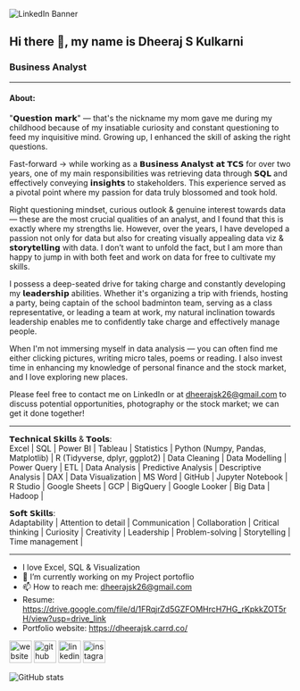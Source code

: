 ![LinkedIn Banner](https://user-images.githubusercontent.com/77773902/216828509-ba02303c-11b4-4431-9633-819bc67d2643.png)


## Hi there 👋, my name is Dheeraj S Kulkarni
### Business Analyst
----------------------------------------------------------------------------------------------------------------------------------------------------------------
#### About: 
"𝗤𝘂𝗲𝘀𝘁𝗶𝗼𝗻 𝗺𝗮𝗿𝗸" — that's the nickname my mom gave me during my childhood because of my insatiable curiosity and constant questioning to feed my inquisitive mind. Growing up, I enhanced the skill of asking the right questions. 

Fast-forward → while working as a 𝗕𝘂𝘀𝗶𝗻𝗲𝘀𝘀 𝗔𝗻𝗮𝗹𝘆𝘀𝘁 𝗮𝘁 𝗧𝗖𝗦 for over two years, one of my main responsibilities was retrieving data through 𝗦𝗤𝗟 and effectively conveying 𝗶𝗻𝘀𝗶𝗴𝗵𝘁𝘀 to stakeholders. This experience served as a pivotal point where my passion for data truly blossomed and took hold.

Right questioning mindset, curious outlook & genuine interest towards data — these are the most crucial qualities of an analyst, and I found that this is exactly where my strengths lie. However, over the years, I have developed a passion not only for data but also for creating visually appealing data viz & 𝘀𝘁𝗼𝗿𝘆𝘁𝗲𝗹𝗹𝗶𝗻𝗴 with data. I don’t want to unfold the fact, but I am more than happy to jump in with both feet and work on data for free to cultivate my skills. 

I possess a deep-seated drive for taking charge and constantly developing my 𝗹𝗲𝗮𝗱𝗲𝗿𝘀𝗵𝗶𝗽 abilities. Whether it's organizing a trip with friends, hosting a party, being captain of the school badminton team, serving as a class representative, or leading a team at work, my natural inclination towards leadership enables me to confidently take charge and effectively manage people.

When I'm not immersing myself in data analysis — you can often find me either clicking pictures, writing micro tales, poems or reading. I also invest time in enhancing my knowledge of personal finance and the stock market, and I love exploring new places. 

Please feel free to contact me on LinkedIn or at dheerajsk26@gmail.com to discuss potential opportunities, photography or the stock market; we can get it done together!
__________________________________________________________________________________________________


𝗧𝗲𝗰𝗵𝗻𝗶𝗰𝗮𝗹 𝗦𝗸𝗶𝗹𝗹𝘀 & 𝗧𝗼𝗼𝗹𝘀:   
Excel | SQL | Power BI | Tableau | Statistics | Python (Numpy, Pandas, Matplotlib) | R (Tidyverse, dplyr, ggplot2) | Data Cleaning | Data Modelling | Power Query | ETL | Data Analysis | Predictive Analysis | Descriptive Analysis | DAX | Data Visualization | MS Word | GitHub | Jupyter Notebook | R Studio | Google Sheets | GCP | BigQuery | Google Looker | Big Data | Hadoop |

𝗦𝗼𝗳𝘁 𝗦𝗸𝗶𝗹𝗹𝘀:   
Adaptability | Attention to detail | Communication | Collaboration | Critical thinking | Curiosity | Creativity | Leadership | Problem-solving | Storytelling | Time management |
__________________________________________________________________________________________________


- I love Excel, SQL & Visualization 
- 🔭 I’m currently working on my Project portoflio 
- 📫 How to reach me: dheerajsk26@gmail.com
- Resume: https://drive.google.com/file/d/1FRqjrZd5GZFOMHrcH7HG_rKpkkZOT5rH/view?usp=drive_link
- Portfolio website: https://dheerajsk.carrd.co/

[<img src='https://cdn.jsdelivr.net/npm/simple-icons@3.0.1/icons/icloud.svg' alt='website' height='40'>](https://dheerajsk.carrd.co/)
[<img src='https://cdn.jsdelivr.net/npm/simple-icons@3.0.1/icons/github.svg' alt='github' height='40'>](https://github.com/dheerajsk26)  [<img src='https://cdn.jsdelivr.net/npm/simple-icons@3.0.1/icons/linkedin.svg' alt='linkedin' height='40'>](https://www.linkedin.com/in/dheeraj-s-kulkarni/)  [<img src='https://cdn.jsdelivr.net/npm/simple-icons@3.0.1/icons/instagram.svg' alt='instagram' height='40'>](https://www.instagram.com/dheerature/)  


![GitHub stats](https://github-readme-stats.vercel.app/api?username=dheerajsk26&show_icons=true)  






